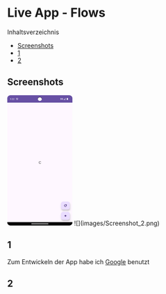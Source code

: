 # Live App - Flows

Inhaltsverzeichnis

- [Screenshots](#Screenshots)
- [1](#1)
- [2](#2)

## Screenshots

<img src="images/Screenshot_1.png" width="150" height="300" />
![](images/Screenshot_2.png)

## 1

Zum Entwickeln der App habe ich [Google](https://www.google.com) benutzt

## 2
